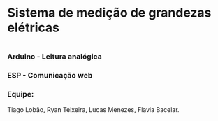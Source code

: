 <h1>Sistema de medição de grandezas elétricas<h1>

<h3>Arduino - Leitura analógica </h3>
<h3> ESP - Comunicação web </h3>


<h3>Equipe:</h3>

Tiago Lobão, Ryan Teixeira, Lucas Menezes, Flavia Bacelar.
